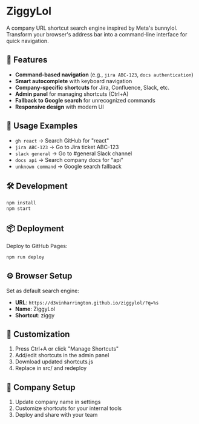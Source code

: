 # ZiggyLol

A company URL shortcut search engine inspired by Meta's bunnylol. Transform your browser's address bar into a command-line interface for quick navigation.

## 🚀 Features

- **Command-based navigation** (e.g., `jira ABC-123`, `docs authentication`)
- **Smart autocomplete** with keyboard navigation
- **Company-specific shortcuts** for Jira, Confluence, Slack, etc.
- **Admin panel** for managing shortcuts (Ctrl+A)
- **Fallback to Google search** for unrecognized commands
- **Responsive design** with modern UI

## 🎯 Usage Examples

- `gh react` → Search GitHub for "react"
- `jira ABC-123` → Go to Jira ticket ABC-123
- `slack general` → Go to #general Slack channel
- `docs api` → Search company docs for "api"
- `unknown command` → Google search fallback

## 🛠 Development

```bash
npm install
npm start
```

## 📦 Deployment

Deploy to GitHub Pages:

```bash
npm run deploy
```

## ⚙️ Browser Setup

Set as default search engine:
- **URL**: `https://d3vinharrington.github.io/ziggylol/?q=%s`
- **Name**: ZiggyLol
- **Shortcut**: ziggy

## 🔧 Customization

1. Press Ctrl+A or click "Manage Shortcuts"
2. Add/edit shortcuts in the admin panel
3. Download updated shortcuts.js
4. Replace in src/ and redeploy

## 🏢 Company Setup

1. Update company name in settings
2. Customize shortcuts for your internal tools
3. Deploy and share with your team
